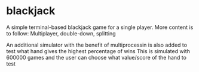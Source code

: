 # blackjack
A simple terminal-based blackjack game for a single player. More content is  to follow: Multiplayer, double-down, splitting

An additional simulator with the benefit of multiprocessin is also added to test what hand gives the highest percentage of wins
This is simulated with 600000 games and the user can choose what value/score of the hand to test
